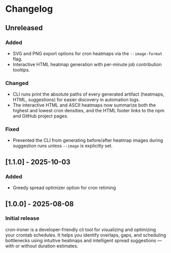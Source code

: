 # Changelog

## Unreleased

### Added

- SVG and PNG export options for cron heatmaps via the `--image-format` flag.
- Interactive HTML heatmap generation with per-minute job contribution tooltips.

### Changed

- CLI runs print the absolute paths of every generated artifact (heatmaps, HTML, suggestions) for easier discovery in automation logs.
- The interactive HTML and ASCII heatmaps now summarize both the highest and lowest cron densities, and the HTML footer links to the npm and GitHub project pages.

### Fixed

- Prevented the CLI from generating before/after heatmap images during suggestion runs unless `--image` is explicitly set.

## [1.1.0] - 2025-10-03

### Added

- Greedy spread optimizer option for cron retiming

## [1.0.0] - 2025-08-08

### Initial release

cron-ironer is a developer-friendly cli tool for visualizing and optimizing your crontab schedules.
It helps you identify overlaps, gaps, and scheduling bottlenecks using intuitive heatmaps and
intelligent spread suggestions — with or without duration estimates.
